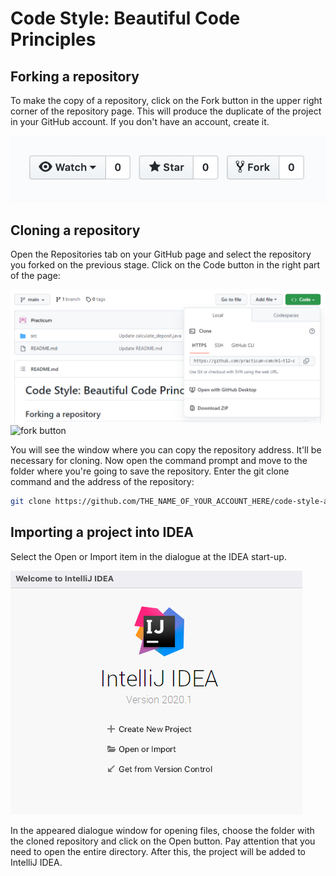 # Code Style: Beautiful Code Principles

## Forking a repository

To make the copy of a repository, click on the Fork button in the upper right corner of the repository page. This will produce the duplicate of the project in your GitHub account. If you don't have an account, create it.

![fork button](https://raw.githubusercontent.com/PraktikumJava/public-resources/master/fork.png)


## Cloning a repository

Open the Repositories tab on your GitHub page and select the repository you forked on the previous stage. Click on the Code button in the right part of the page:

![fork button](https://github.com/practicum-com/public-resources/blob/main/clone.png)
![fork button](https://user-images.githubusercontent.com/115557216/213199392-6762ec7c-7a27-412e-b854-3cde61fa20dc.png)


You will see the window where you can copy the repository address. It'll be necessary for cloning. Now open the command prompt and move to the folder where you're going to save the repository. Enter the git clone command and the address of the repository:

```bash
git clone https://github.com/THE_NAME_OF_YOUR_ACCOUNT_HERE/code-style-and-effective-work-in-ide-code-style.git
```

## Importing a project into IDEA

Select the Open or Import item in the dialogue at the IDEA start-up.

![fork button](https://raw.githubusercontent.com/PraktikumJava/public-resources/master/import.png)

In the appeared dialogue window for opening files, choose the folder with the cloned repository and click on the Open button. Pay attention that you need to open the entire directory. After this, the project will be added to IntelliJ IDEA.
